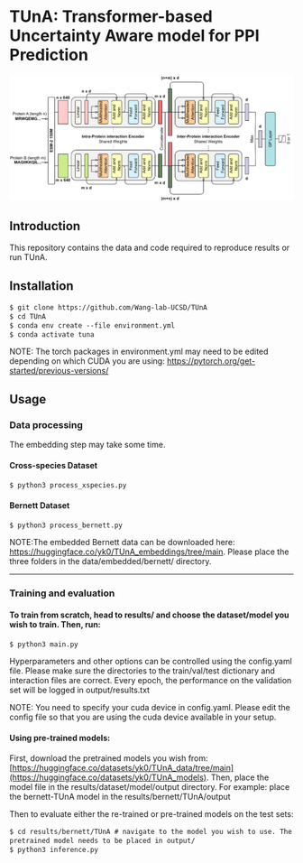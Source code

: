 # TUnA: Transformer-based Uncertainty Aware model for PPI Prediction
![architecture](architecture.png)


## Introduction
This repository contains the data and code required to reproduce results or run TUnA.

## Installation
```console
$ git clone https://github.com/Wang-lab-UCSD/TUnA
$ cd TUnA
$ conda env create --file environment.yml
$ conda activate tuna
```
NOTE: The torch packages in environment.yml may need to be edited depending on which CUDA you are using: https://pytorch.org/get-started/previous-versions/ 

## Usage
### Data processing
The embedding step may take some time.
#### Cross-species Dataset
```console
$ python3 process_xspecies.py 
```
#### Bernett Dataset
```console
$ python3 process_bernett.py 
```
NOTE:The embedded Bernett data can be downloaded here: https://huggingface.co/yk0/TUnA_embeddings/tree/main. Please place the three folders in the data/embedded/bernett/ directory.
___
### Training and evaluation

#### To train from scratch, head to results/ and choose the dataset/model you wish to train. Then, run:
```console
$ python3 main.py 
```
Hyperparameters and other options can be controlled using the config.yaml file. Please make sure the directories to the train/val/test dictionary and interaction files are correct. Every epoch, the performance on the validation set will be logged in output/results.txt

NOTE: You need to specify your cuda device in config.yaml. Please edit the config file so that you are using the cuda device available in your setup.

#### Using pre-trained models:
First, download the pretrained models you wish from: [https://huggingface.co/datasets/yk0/TUnA_data/tree/main](https://huggingface.co/datasets/yk0/TUnA_models).
Then, place the model file in the results/dataset/model/output directory. For example: place the bernett-TUnA model in the results/bernett/TUnA/output

Then to evaluate either the re-trained or pre-trained models on the test sets:
```console
$ cd results/bernett/TUnA # navigate to the model you wish to use. The pretrained model needs to be placed in output/
$ python3 inference.py 
```
